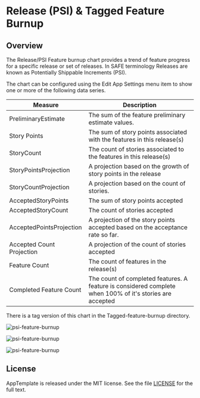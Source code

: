 Release (PSI) & Tagged Feature Burnup
=====================================

## Overview
The Release/PSI Feature burnup chart provides a trend of feature progress for a specific release or set of releases. In SAFE terminology Releases are known as Potentially Shippable Increments (PSI). 

The chart can be configured using the Edit App Settings menu item to show one or more of the following data series. 

Measure  | Description
-------- | ---------------
PreliminaryEstimate | The sum of the feature preliminary estimate values.
Story Points | The sum of story points associated with the features in this release(s)
StoryCount | The count of stories associated to the features in this release(s)
StoryPointsProjection | A projection based on the growth of story points in the release
StoryCountProjection | A projection based on the count of stories.
AcceptedStoryPoints | The sum of story points accepted
AcceptedStoryCount | The count of stories accepted
AcceptedPointsProjection | A projection of the story points accepted based on the acceptance rate so far.
Accepted Count Projection | A projection of the count of stories accepted
Feature Count | The count of features in the release(s)
Completed Feature Count | The count of completed features. A feature is considered complete when 100% of it's stories are accepted

There is a tag version of this chart in the Tagged-feature-burnup directory.

![psi-feature-burnup](https://raw.githubusercontent.com/wrackzone/psi-feature-burnup/master/docs/psi-feature-burnup-screenshot.png)


![psi-feature-burnup](https://raw.githubusercontent.com/wrackzone/psi-feature-burnup/master/docs/screenshot2.png)

![psi-feature-burnup](https://raw.githubusercontent.com/wrackzone/psi-feature-burnup/master/docs/screenshot3.png)

## License

AppTemplate is released under the MIT license.  See the file [LICENSE](https://raw.github.com/RallyApps/AppTemplate/master/LICENSE) for the full text.


